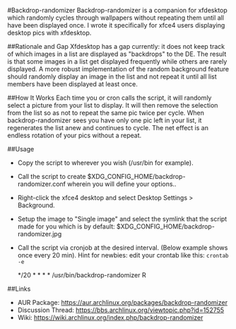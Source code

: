 #Backdrop-randomizer
Backdrop-randomizer is a companion for xfdesktop which randomly cycles through wallpapers without repeating them until all have been displayed once. I wrote it specifically for xfce4 users displaying desktop pics with xfdesktop.

##Rationale and Gap
Xfdesktop has a gap currently: it does not keep track of which images in a list are displayed as "backdrops" to the DE.  The result is that some images in a list get displayed frequently while others are rarely displayed.  A more robust implementation of the random background feature should randomly display an image in the list and not repeat it until all list members have been displayed at least once.

##How It Works
Each time you or cron calls the script, it will randomly select a picture from your list to display. It will then remove the selection from the list so as not to repeat the same pic twice per cycle. When backdrop-randomizer sees you have only one pic left in your list, it regenerates the list anew and continues to cycle. The net effect is an endless rotation of your pics without a repeat.

##Usage
* Copy the script to wherever you wish (/usr/bin for example).
* Call the script to create $XDG_CONFIG_HOME/backdrop-randomizer.conf wherein you will define your options..
* Right-click the xfce4 desktop and select Desktop Settings > Background.
* Setup the image to "Single image" and select the symlink that the script made for you which is by default: $XDG_CONFIG_HOME/backdrop-randomizer.jpg
* Call the script via cronjob at the desired interval. (Below example shows once every 20 min). Hint for newbies: edit your crontab like this: `crontab -e`
  
	*/20 * * * *  /usr/bin/backdrop-randomizer R

##Links
* AUR Package: https://aur.archlinux.org/packages/backdrop-randomizer
* Discussion Thread: https://bbs.archlinux.org/viewtopic.php?id=152755
* Wiki: https://wiki.archlinux.org/index.php/backdrop-randomizer
